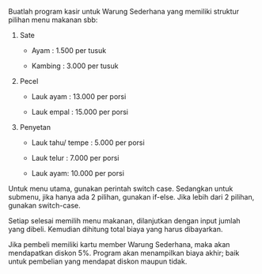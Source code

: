 Buatlah program kasir untuk Warung Sederhana yang memiliki struktur pilihan menu makanan sbb:

1. Sate

     - Ayam : 1.500 per tusuk

     - Kambing : 3.000 per tusuk

2. Pecel

     - Lauk ayam : 13.000 per porsi

     - Lauk empal : 15.000 per porsi

3. Penyetan

     - Lauk tahu/ tempe : 5.000 per porsi

     - Lauk telur : 7.000 per porsi

     - Lauk ayam: 10.000 per porsi



Untuk menu utama, gunakan perintah switch case. Sedangkan untuk submenu, jika hanya ada 2 pilihan, gunakan if-else. Jika lebih dari 2 pilihan, gunakan switch-case.

Setiap selesai memilih menu makanan, dilanjutkan dengan input jumlah yang dibeli. Kemudian dihitung total biaya yang harus dibayarkan.

Jika pembeli memiliki kartu member Warung Sederhana, maka akan mendapatkan diskon 5%. Program akan menampilkan biaya akhir; baik untuk pembelian yang mendapat diskon maupun tidak.
